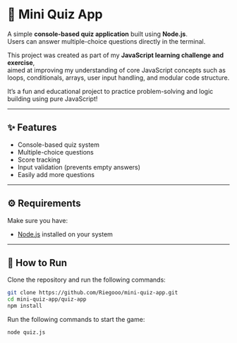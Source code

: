 # 🧠 Mini Quiz App

A simple **console-based quiz application** built using **Node.js**.  
Users can answer multiple-choice questions directly in the terminal.  

This project was created as part of my **JavaScript learning challenge and exercise**,  
aimed at improving my understanding of core JavaScript concepts such as  
loops, conditionals, arrays, user input handling, and modular code structure.  

It’s a fun and educational project to practice problem-solving and logic building using pure JavaScript!


---

## ✨ Features
- Console-based quiz system  
- Multiple-choice questions  
- Score tracking  
- Input validation (prevents empty answers)  
- Easily add more questions  

---

## ⚙️ Requirements
Make sure you have:
- [Node.js](https://nodejs.org/) installed on your system

---

## 🚀 How to Run

Clone the repository and run the following commands:

```bash
git clone https://github.com/Riegooo/mini-quiz-app.git
cd mini-quiz-app/quiz-app
npm install
```

Run the following commands to start the game:
```bash
node quiz.js
```
